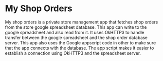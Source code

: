 # My Shop Orders
My shop orders is a private store management app that fetches shop orders from the store google spreadsheet database. This app can write to the google spreadsheet and also read from it.
It uses OkHTTP3 to handle transfer between the google spreadsheet and the shop order database server. 
This app also uses the Google appscript code in other to make sure that the app connects with the database. The app script makes it easier to establish a connection using OkHTTP3 and the spreadsheet server. 
